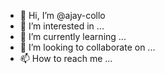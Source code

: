 - 👋 Hi, I’m @ajay-collo
- 👀 I’m interested in ...
- 🌱 I’m currently learning ...
- 💞️ I’m looking to collaborate on ...
- 📫 How to reach me ...

<!---
ajay-collo/ajay-collo is a ✨ special ✨ repository because its `README.md` (this file) appears on your GitHub profile.
You can click the Preview link to take a look at your changes.
--->
<tag the handle>
